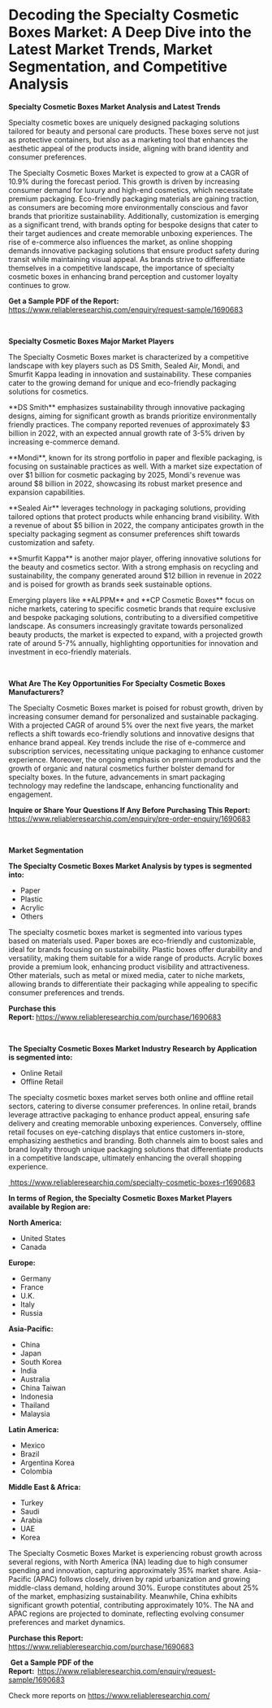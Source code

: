 <p><h1>Decoding the Specialty Cosmetic Boxes Market: A Deep Dive into the Latest Market Trends, Market Segmentation, and Competitive Analysis</h1></p><p><strong>Specialty Cosmetic Boxes Market Analysis and Latest Trends</strong></p>
<p><p>Specialty cosmetic boxes are uniquely designed packaging solutions tailored for beauty and personal care products. These boxes serve not just as protective containers, but also as a marketing tool that enhances the aesthetic appeal of the products inside, aligning with brand identity and consumer preferences.</p><p>The Specialty Cosmetic Boxes Market is expected to grow at a CAGR of 10.9% during the forecast period. This growth is driven by increasing consumer demand for luxury and high-end cosmetics, which necessitate premium packaging. Eco-friendly packaging materials are gaining traction, as consumers are becoming more environmentally conscious and favor brands that prioritize sustainability. Additionally, customization is emerging as a significant trend, with brands opting for bespoke designs that cater to their target audiences and create memorable unboxing experiences. The rise of e-commerce also influences the market, as online shopping demands innovative packaging solutions that ensure product safety during transit while maintaining visual appeal. As brands strive to differentiate themselves in a competitive landscape, the importance of specialty cosmetic boxes in enhancing brand perception and customer loyalty continues to grow.</p></p>
<p><strong>Get a Sample PDF of the Report:&nbsp;</strong> <a href="https://www.reliableresearchiq.com/enquiry/request-sample/1690683?utm_campaign=1906&utm_medium=2&utm_source=Github&utm_content=ia&utm_term=06012025&utm_id=specialty-cosmetic-boxes">https://www.reliableresearchiq.com/enquiry/request-sample/1690683</a></p>
<p>&nbsp;</p>
<p><strong>Specialty Cosmetic Boxes Major Market Players</strong></p>
<p><p>The Specialty Cosmetic Boxes market is characterized by a competitive landscape with key players such as DS Smith, Sealed Air, Mondi, and Smurfit Kappa leading in innovation and sustainability. These companies cater to the growing demand for unique and eco-friendly packaging solutions for cosmetics.</p><p>**DS Smith** emphasizes sustainability through innovative packaging designs, aiming for significant growth as brands prioritize environmentally friendly practices. The company reported revenues of approximately $3 billion in 2022, with an expected annual growth rate of 3-5% driven by increasing e-commerce demand.</p><p>**Mondi**, known for its strong portfolio in paper and flexible packaging, is focusing on sustainable practices as well. With a market size expectation of over $1 billion for cosmetic packaging by 2025, Mondi's revenue was around $8 billion in 2022, showcasing its robust market presence and expansion capabilities.</p><p>**Sealed Air** leverages technology in packaging solutions, providing tailored options that protect products while enhancing brand visibility. With a revenue of about $5 billion in 2022, the company anticipates growth in the specialty packaging segment as consumer preferences shift towards customization and safety.</p><p>**Smurfit Kappa** is another major player, offering innovative solutions for the beauty and cosmetics sector. With a strong emphasis on recycling and sustainability, the company generated around $12 billion in revenue in 2022 and is poised for growth as brands seek sustainable options.</p><p>Emerging players like **ALPPM** and **CP Cosmetic Boxes** focus on niche markets, catering to specific cosmetic brands that require exclusive and bespoke packaging solutions, contributing to a diversified competitive landscape. As consumers increasingly gravitate towards personalized beauty products, the market is expected to expand, with a projected growth rate of around 5-7% annually, highlighting opportunities for innovation and investment in eco-friendly materials.</p></p>
<p>&nbsp;</p>
<p><strong>What Are The Key Opportunities For Specialty Cosmetic Boxes Manufacturers?</strong></p>
<p><p>The Specialty Cosmetic Boxes market is poised for robust growth, driven by increasing consumer demand for personalized and sustainable packaging. With a projected CAGR of around 5% over the next five years, the market reflects a shift towards eco-friendly solutions and innovative designs that enhance brand appeal. Key trends include the rise of e-commerce and subscription services, necessitating unique packaging to enhance customer experience. Moreover, the ongoing emphasis on premium products and the growth of organic and natural cosmetics further bolster demand for specialty boxes. In the future, advancements in smart packaging technology may redefine the landscape, enhancing functionality and engagement.</p></p>
<p><strong>Inquire or Share Your Questions If Any Before Purchasing This Report:</strong> <a href="https://www.reliableresearchiq.com/enquiry/pre-order-enquiry/1690683?utm_campaign=1906&utm_medium=2&utm_source=Github&utm_content=ia&utm_term=06012025&utm_id=specialty-cosmetic-boxes">https://www.reliableresearchiq.com/enquiry/pre-order-enquiry/1690683</a></p>
<p>&nbsp;</p>
<p><strong>Market Segmentation</strong></p>
<p><strong>The Specialty Cosmetic Boxes Market Analysis by types is segmented into:</strong></p>
<p><ul><li>Paper</li><li>Plastic</li><li>Acrylic</li><li>Others</li></ul></p>
<p><p>The specialty cosmetic boxes market is segmented into various types based on materials used. Paper boxes are eco-friendly and customizable, ideal for brands focusing on sustainability. Plastic boxes offer durability and versatility, making them suitable for a wide range of products. Acrylic boxes provide a premium look, enhancing product visibility and attractiveness. Other materials, such as metal or mixed media, cater to niche markets, allowing brands to differentiate their packaging while appealing to specific consumer preferences and trends.</p></p>
<p><strong>Purchase this Report:&nbsp;</strong><a href="https://www.reliableresearchiq.com/purchase/1690683?utm_campaign=1906&utm_medium=2&utm_source=Github&utm_content=ia&utm_term=06012025&utm_id=specialty-cosmetic-boxes">https://www.reliableresearchiq.com/purchase/1690683</a></p>
<p>&nbsp;</p>
<p><strong>The Specialty Cosmetic Boxes Market Industry Research by Application is segmented into:</strong></p>
<p><ul><li>Online Retail</li><li>Offline Retail</li></ul></p>
<p><p>The specialty cosmetic boxes market serves both online and offline retail sectors, catering to diverse consumer preferences. In online retail, brands leverage attractive packaging to enhance product appeal, ensuring safe delivery and creating memorable unboxing experiences. Conversely, offline retail focuses on eye-catching displays that entice customers in-store, emphasizing aesthetics and branding. Both channels aim to boost sales and brand loyalty through unique packaging solutions that differentiate products in a competitive landscape, ultimately enhancing the overall shopping experience.</p></p>
<p><a href="https://www.reliableresearchiq.com/specialty-cosmetic-boxes-r1690683?utm_campaign=1906&utm_medium=2&utm_source=Github&utm_content=ia&utm_term=06012025&utm_id=specialty-cosmetic-boxes">&nbsp;https://www.reliableresearchiq.com/specialty-cosmetic-boxes-r1690683</a></p>
<p><strong>In terms of Region, the Specialty Cosmetic Boxes Market Players available by Region are:</strong></p>
<p>
    <p> <strong> North America: </strong>
        <ul>
            <li>United States</li>
            <li>Canada</li>
        </ul>
        </p> 
    <p> <strong> Europe: </strong>
        <ul>
            <li>Germany</li>
            <li>France</li>
            <li>U.K.</li>
            <li>Italy</li>
            <li>Russia</li>
        </ul>
        </p> 
    <p> <strong> Asia-Pacific: </strong>
        <ul>
            <li>China</li>
            <li>Japan</li>
            <li>South Korea</li>
            <li>India</li>
            <li>Australia</li>
            <li>China Taiwan</li>
            <li>Indonesia</li>
            <li>Thailand</li>
            <li>Malaysia</li>
        </ul>
        </p> 
    <p> <strong> Latin America: </strong>
        <ul>
            <li>Mexico</li>
            <li>Brazil</li>
            <li>Argentina Korea</li>
            <li>Colombia</li>
        </ul>
        </p> 
    <p> <strong> Middle East & Africa: </strong>
        <ul>
            <li>Turkey</li>
            <li>Saudi</li>
            <li>Arabia</li>
            <li>UAE</li>
            <li>Korea</li>
        </ul>
    </p>
    </p>
<p><p>The Specialty Cosmetic Boxes Market is experiencing robust growth across several regions, with North America (NA) leading due to high consumer spending and innovation, capturing approximately 35% market share. Asia-Pacific (APAC) follows closely, driven by rapid urbanization and growing middle-class demand, holding around 30%. Europe constitutes about 25% of the market, emphasizing sustainability. Meanwhile, China exhibits significant growth potential, contributing approximately 10%. The NA and APAC regions are projected to dominate, reflecting evolving consumer preferences and market dynamics.</p></p>
<p><strong>Purchase this Report: </strong><a href="https://www.reliableresearchiq.com/purchase/1690683?utm_campaign=1906&utm_medium=2&utm_source=Github&utm_content=ia&utm_term=06012025&utm_id=specialty-cosmetic-boxes">https://www.reliableresearchiq.com/purchase/1690683</a></p>
<p>&nbsp;<strong>Get a Sample PDF of the Report:&nbsp;&nbsp;</strong><a href="https://www.reliableresearchiq.com/enquiry/request-sample/1690683?utm_campaign=1906&utm_medium=2&utm_source=Github&utm_content=ia&utm_term=06012025&utm_id=specialty-cosmetic-boxes">https://www.reliableresearchiq.com/enquiry/request-sample/1690683</a></p>
<p><strong></strong></p>
<p>Check more reports on <a href="https://www.reliableresearchiq.com/?utm_campaign=1906&utm_medium=2&utm_source=Github&utm_content=ia&utm_term=06012025&utm_id=specialty-cosmetic-boxes">https://www.reliableresearchiq.com/</a></p>